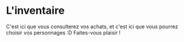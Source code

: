 <!-- TITLE: Inventory -->
<!-- SUBTITLE:  -->

# L'inventaire
C'est ici que vous consulterez vos achats, et c'est ici que vous pourrez choisir vos personnages :D Faites-vous plaisir !